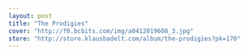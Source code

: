 ```yaml
---
layout: post
title: "The Prodigies"
cover: "http://f0.bcbits.com/img/a0412019608_3.jpg"
store: "http://store.klausbadelt.com/album/the-prodigies?pk=170"
---
```

